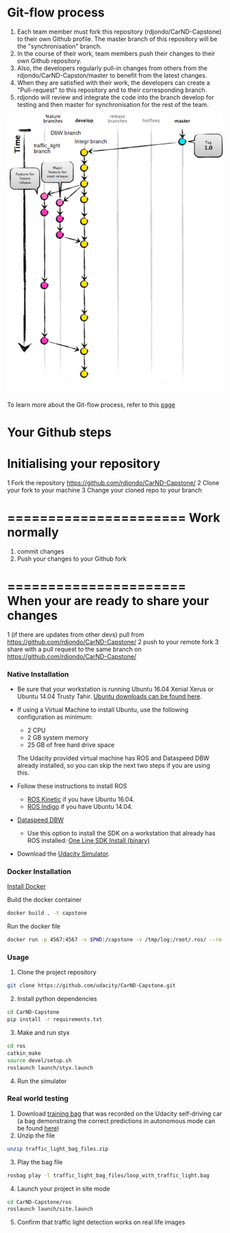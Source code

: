 
# Git-flow process
1. Each team member must fork this repository (rdjondo/CarND-Capstone) to their own Github profile. The master branch of this repository will be the "synchronisation" branch.
2. In the course of their work, team members push their changes to their own Github repository.
3. Also, the developers regularly pull-in changes from others from the rdjondo/CarND-Capston/master to benefit from the latest changes.
4. When they are satisfied with their work, the developers can create a "Pull-request" to this repository and to their corresponding branch.
4. rdjondo will review and integrate the code into the branch develop for testing and then master for synchronisation for the rest of the team.

![Alt text](imgs/git-flow.png?raw=true "Title")

To learn more about the Git-flow process, refer to this [page](https://datasift.github.io/gitflow/IntroducingGitFlow.html)

Your Github steps
======================
Initialising your repository
======================
1 Fork the repository https://github.com/rdjondo/CarND-Capstone/
2 Clone your fork to your machine
3 Change your cloned repo to your branch

======================
Work normally
======================
1. commit changes
2. Push your changes to your Github fork

======================
When your are ready to share your changes
======================
1 (if there are updates from other devs) pull from  https://github.com/rdjondo/CarND-Capstone/
2 push to your remote fork
3 share with a pull request to the same branch on https://github.com/rdjondo/CarND-Capstone/


### Native Installation

* Be sure that your workstation is running Ubuntu 16.04 Xenial Xerus or Ubuntu 14.04 Trusty Tahir. [Ubuntu downloads can be found here](https://www.ubuntu.com/download/desktop).
* If using a Virtual Machine to install Ubuntu, use the following configuration as minimum:
  * 2 CPU
  * 2 GB system memory
  * 25 GB of free hard drive space

  The Udacity provided virtual machine has ROS and Dataspeed DBW already installed, so you can skip the next two steps if you are using this.

* Follow these instructions to install ROS
  * [ROS Kinetic](http://wiki.ros.org/kinetic/Installation/Ubuntu) if you have Ubuntu 16.04.
  * [ROS Indigo](http://wiki.ros.org/indigo/Installation/Ubuntu) if you have Ubuntu 14.04.
* [Dataspeed DBW](https://bitbucket.org/DataspeedInc/dbw_mkz_ros)
  * Use this option to install the SDK on a workstation that already has ROS installed: [One Line SDK Install (binary)](https://bitbucket.org/DataspeedInc/dbw_mkz_ros/src/81e63fcc335d7b64139d7482017d6a97b405e250/ROS_SETUP.md?fileviewer=file-view-default)
* Download the [Udacity Simulator](https://github.com/udacity/CarND-Capstone/releases/tag/v1.2).

### Docker Installation
[Install Docker](https://docs.docker.com/engine/installation/)

Build the docker container
```bash
docker build . -t capstone
```

Run the docker file
```bash
docker run -p 4567:4567 -v $PWD:/capstone -v /tmp/log:/root/.ros/ --rm -it capstone
```

### Usage

1. Clone the project repository
```bash
git clone https://github.com/udacity/CarND-Capstone.git
```

2. Install python dependencies
```bash
cd CarND-Capstone
pip install -r requirements.txt
```
3. Make and run styx
```bash
cd ros
catkin_make
source devel/setup.sh
roslaunch launch/styx.launch
```
4. Run the simulator

### Real world testing
1. Download [training bag](https://drive.google.com/file/d/0B2_h37bMVw3iYkdJTlRSUlJIamM/view?usp=sharing) that was recorded on the Udacity self-driving car (a bag demonstraing the correct predictions in autonomous mode can be found [here](https://drive.google.com/open?id=0B2_h37bMVw3iT0ZEdlF4N01QbHc))
2. Unzip the file
```bash
unzip traffic_light_bag_files.zip
```
3. Play the bag file
```bash
rosbag play -l traffic_light_bag_files/loop_with_traffic_light.bag
```
4. Launch your project in site mode
```bash
cd CarND-Capstone/ros
roslaunch launch/site.launch
```
5. Confirm that traffic light detection works on real life images
